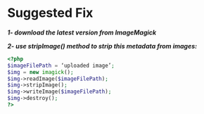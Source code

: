 # Suggested Fix

***1- download the latest version from ImageMagick***

***2- use stripImage() method to strip this metadata from images:***

```php
<?php
$imageFilePath = ‘uploaded image’;
$img = new imagick();
$img->readImage($imageFilePath);
$img->stripImage();
$img->writeImage($imageFilePath);
$img->destroy();
?>
```
